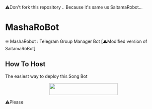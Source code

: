 ⚠️Don't fork this repository .. Because it's same us SaitamaRobot...



# MashaRoBot
✳️ MashaRobot : Telegram Group Manager Bot [⚠️Modified version of SaitamaRoBot] 


## How To Host
The easiest way to deploy this Song Bot
<p align="center"><a href="https://heroku.com/deploy?template=https://github.com/Mr-Dark-Prince/MashaRoBot"> <img src="https://img.shields.io/badge/Deploy%20To%20Heroku-blueviolet?style=for-the-badge&logo=heroku" width="220" height="38.45"/></a></p>⚠️Please 

